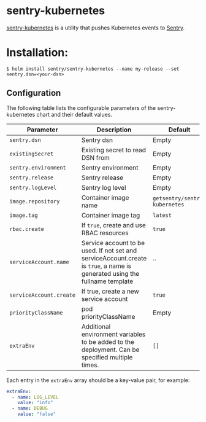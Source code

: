 # sentry-kubernetes

[sentry-kubernetes](https://github.com/getsentry/sentry-kubernetes) is a utility that pushes Kubernetes events to [Sentry](https://sentry.io).

# Installation:

```console
$ helm install sentry/sentry-kubernetes --name my-release --set sentry.dsn=<your-dsn>
```

## Configuration

The following table lists the configurable parameters of the sentry-kubernetes chart and their default values.

| Parameter               | Description                                                                                                                 | Default                       |
| ----------------------- | --------------------------------------------------------------------------------------------------------------------------- | ----------------------------- |
| `sentry.dsn`            | Sentry dsn                                                                                                                  | Empty                         |
| `existingSecret`        | Existing secret to read DSN from                                                                                            | Empty                         |
| `sentry.environment`    | Sentry environment                                                                                                          | Empty                         |
| `sentry.release`        | Sentry release                                                                                                              | Empty                         |
| `sentry.logLevel`       | Sentry log level                                                                                                            | Empty                         |
| `image.repository`      | Container image name                                                                                                        | `getsentry/sentry-kubernetes` |
| `image.tag`             | Container image tag                                                                                                         | `latest`                      |
| `rbac.create`           | If `true`, create and use RBAC resources                                                                                    | `true`                        |
| `serviceAccount.name`   | Service account to be used. If not set and serviceAccount.create is `true`, a name is generated using the fullname template | ``                            |
| `serviceAccount.create` | If true, create a new service account                                                                                       | `true`                        |
| `priorityClassName`     | pod priorityClassName                                                                                                       | Empty                         |
| `extraEnv`              | Additional environment variables to be added to the deployment. Can be specified multiple times.                            | `[]`                          |

Each entry in the `extraEnv` array should be a key-value pair, for example:

```yaml
extraEnv:
  - name: LOG_LEVEL
    value: "info"
  - name: DEBUG
    value: "false"
```
